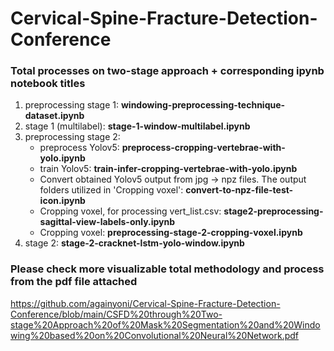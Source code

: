 # Cervical-Spine-Fracture-Detection-Conference
### Total processes on two-stage approach + corresponding ipynb notebook titles
1. preprocessing stage 1: **windowing-preprocessing-technique-dataset.ipynb**
2. stage 1 (multilabel): **stage-1-window-multilabel.ipynb**
3. preprocessing stage 2:
    - preprocess Yolov5: **preprocess-cropping-vertebrae-with-yolo.ipynb**
    - train Yolov5: **train-infer-cropping-vertebrae-with-yolo.ipynb**
    - Convert obtained Yolov5 output from jpg -> npz files. The output folders utilized in 'Cropping voxel': **convert-to-npz-file-test-icon.ipynb**
    - Cropping voxel, for processing vert_list.csv: **stage2-preprocessing-sagittal-view-labels-only.ipynb**
    - Cropping voxel: **preprocessing-stage-2-cropping-voxel.ipynb**
4. stage 2: **stage-2-cracknet-lstm-yolo-window.ipynb**


### Please check more visualizable total methodology and process from the pdf file attached
https://github.com/againyoni/Cervical-Spine-Fracture-Detection-Conference/blob/main/CSFD%20through%20Two-stage%20Approach%20of%20Mask%20Segmentation%20and%20Windowing%20based%20on%20Convolutional%20Neural%20Network.pdf


